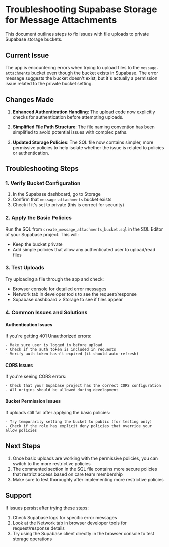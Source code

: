 # Troubleshooting Supabase Storage for Message Attachments

This document outlines steps to fix issues with file uploads to private Supabase storage buckets.

## Current Issue

The app is encountering errors when trying to upload files to the `message-attachments` bucket even though the bucket exists in Supabase. The error message suggests the bucket doesn't exist, but it's actually a permission issue related to the private bucket setting.

## Changes Made

1. **Enhanced Authentication Handling**: The upload code now explicitly checks for authentication before attempting uploads.

2. **Simplified File Path Structure**: The file naming convention has been simplified to avoid potential issues with complex paths.

3. **Updated Storage Policies**: The SQL file now contains simpler, more permissive policies to help isolate whether the issue is related to policies or authentication.

## Troubleshooting Steps

### 1. Verify Bucket Configuration

1. In the Supabase dashboard, go to Storage
2. Confirm that `message-attachments` bucket exists
3. Check if it's set to private (this is correct for security)

### 2. Apply the Basic Policies

Run the SQL from `create_message_attachments_bucket.sql` in the SQL Editor of your Supabase project. This will:
- Keep the bucket private
- Add simple policies that allow any authenticated user to upload/read files

### 3. Test Uploads

Try uploading a file through the app and check:
- Browser console for detailed error messages
- Network tab in developer tools to see the request/response
- Supabase dashboard > Storage to see if files appear

### 4. Common Issues and Solutions

#### Authentication Issues

If you're getting 401 Unauthorized errors:

```
- Make sure user is logged in before upload
- Check if the auth token is included in requests
- Verify auth token hasn't expired (it should auto-refresh)
```

#### CORS Issues

If you're seeing CORS errors:

```
- Check that your Supabase project has the correct CORS configuration
- All origins should be allowed during development
```

#### Bucket Permission Issues

If uploads still fail after applying the basic policies:

```
- Try temporarily setting the bucket to public (for testing only)
- Check if the role has explicit deny policies that override your allow policies
```

## Next Steps

1. Once basic uploads are working with the permissive policies, you can switch to the more restrictive policies
2. The commented section in the SQL file contains more secure policies that restrict access based on care team membership
3. Make sure to test thoroughly after implementing more restrictive policies

## Support

If issues persist after trying these steps:
1. Check Supabase logs for specific error messages
2. Look at the Network tab in browser developer tools for request/response details
3. Try using the Supabase client directly in the browser console to test storage operations
